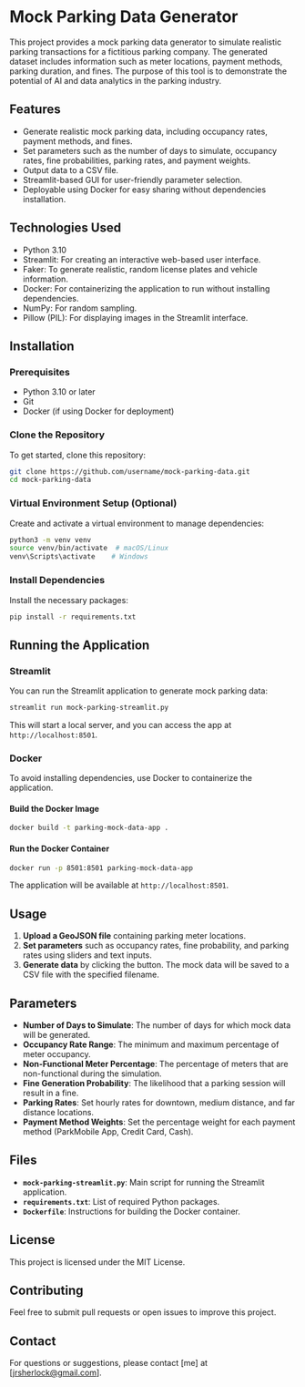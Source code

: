 # Mock Parking Data Generator

This project provides a mock parking data generator to simulate realistic parking transactions for a fictitious parking company. The generated dataset includes information such as meter locations, payment methods, parking duration, and fines. The purpose of this tool is to demonstrate the potential of AI and data analytics in the parking industry.

## Features
- Generate realistic mock parking data, including occupancy rates, payment methods, and fines.
- Set parameters such as the number of days to simulate, occupancy rates, fine probabilities, parking rates, and payment weights.
- Output data to a CSV file.
- Streamlit-based GUI for user-friendly parameter selection.
- Deployable using Docker for easy sharing without dependencies installation.

## Technologies Used
- Python 3.10
- Streamlit: For creating an interactive web-based user interface.
- Faker: To generate realistic, random license plates and vehicle information.
- Docker: For containerizing the application to run without installing dependencies.
- NumPy: For random sampling.
- Pillow (PIL): For displaying images in the Streamlit interface.

## Installation
### Prerequisites
- Python 3.10 or later
- Git
- Docker (if using Docker for deployment)

### Clone the Repository
To get started, clone this repository:
```sh
git clone https://github.com/username/mock-parking-data.git
cd mock-parking-data
```

### Virtual Environment Setup (Optional)
Create and activate a virtual environment to manage dependencies:
```sh
python3 -m venv venv
source venv/bin/activate  # macOS/Linux
venv\Scripts\activate    # Windows
```

### Install Dependencies
Install the necessary packages:
```sh
pip install -r requirements.txt
```

## Running the Application
### Streamlit
You can run the Streamlit application to generate mock parking data:
```sh
streamlit run mock-parking-streamlit.py
```
This will start a local server, and you can access the app at `http://localhost:8501`.

### Docker
To avoid installing dependencies, use Docker to containerize the application.

#### Build the Docker Image
```sh
docker build -t parking-mock-data-app .
```

#### Run the Docker Container
```sh
docker run -p 8501:8501 parking-mock-data-app
```
The application will be available at `http://localhost:8501`.

## Usage
1. **Upload a GeoJSON file** containing parking meter locations.
2. **Set parameters** such as occupancy rates, fine probability, and parking rates using sliders and text inputs.
3. **Generate data** by clicking the button. The mock data will be saved to a CSV file with the specified filename.

## Parameters
- **Number of Days to Simulate**: The number of days for which mock data will be generated.
- **Occupancy Rate Range**: The minimum and maximum percentage of meter occupancy.
- **Non-Functional Meter Percentage**: The percentage of meters that are non-functional during the simulation.
- **Fine Generation Probability**: The likelihood that a parking session will result in a fine.
- **Parking Rates**: Set hourly rates for downtown, medium distance, and far distance locations.
- **Payment Method Weights**: Set the percentage weight for each payment method (ParkMobile App, Credit Card, Cash).

## Files
- **`mock-parking-streamlit.py`**: Main script for running the Streamlit application.
- **`requirements.txt`**: List of required Python packages.
- **`Dockerfile`**: Instructions for building the Docker container.

## License
This project is licensed under the MIT License.

## Contributing
Feel free to submit pull requests or open issues to improve this project.

## Contact
For questions or suggestions, please contact [me] at [jrsherlock@gmail.com].

